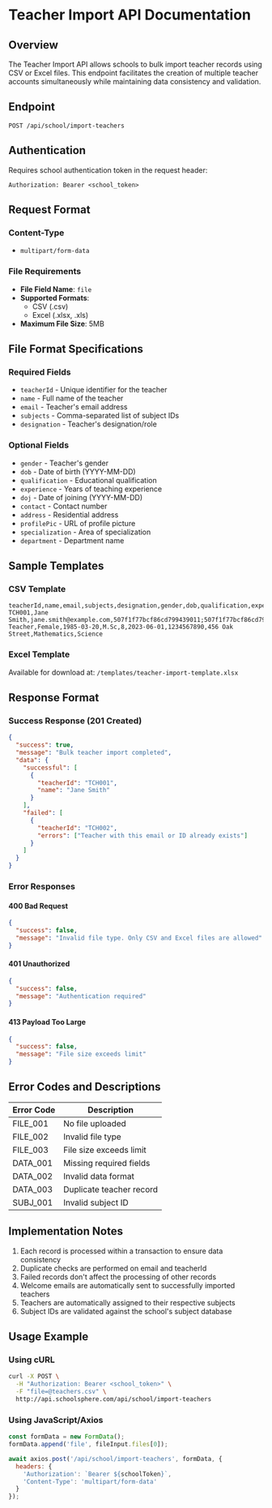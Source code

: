 # Teacher Import API Documentation

## Overview

The Teacher Import API allows schools to bulk import teacher records using CSV or Excel files. This endpoint facilitates the creation of multiple teacher accounts simultaneously while maintaining data consistency and validation.

## Endpoint

```
POST /api/school/import-teachers
```

## Authentication

Requires school authentication token in the request header:
```
Authorization: Bearer <school_token>
```

## Request Format

### Content-Type
- `multipart/form-data`

### File Requirements
- **File Field Name**: `file`
- **Supported Formats**: 
  - CSV (.csv)
  - Excel (.xlsx, .xls)
- **Maximum File Size**: 5MB

## File Format Specifications

### Required Fields
- `teacherId` - Unique identifier for the teacher
- `name` - Full name of the teacher
- `email` - Teacher's email address
- `subjects` - Comma-separated list of subject IDs
- `designation` - Teacher's designation/role

### Optional Fields
- `gender` - Teacher's gender
- `dob` - Date of birth (YYYY-MM-DD)
- `qualification` - Educational qualification
- `experience` - Years of teaching experience
- `doj` - Date of joining (YYYY-MM-DD)
- `contact` - Contact number
- `address` - Residential address
- `profilePic` - URL of profile picture
- `specialization` - Area of specialization
- `department` - Department name

## Sample Templates

### CSV Template
```csv
teacherId,name,email,subjects,designation,gender,dob,qualification,experience,doj,contact,address,specialization,department
TCH001,Jane Smith,jane.smith@example.com,507f1f77bcf86cd799439011;507f1f77bcf86cd799439012,Senior Teacher,Female,1985-03-20,M.Sc,8,2023-06-01,1234567890,456 Oak Street,Mathematics,Science
```

### Excel Template
Available for download at: `/templates/teacher-import-template.xlsx`

## Response Format

### Success Response (201 Created)
```json
{
  "success": true,
  "message": "Bulk teacher import completed",
  "data": {
    "successful": [
      {
        "teacherId": "TCH001",
        "name": "Jane Smith"
      }
    ],
    "failed": [
      {
        "teacherId": "TCH002",
        "errors": ["Teacher with this email or ID already exists"]
      }
    ]
  }
}
```

### Error Responses

#### 400 Bad Request
```json
{
  "success": false,
  "message": "Invalid file type. Only CSV and Excel files are allowed"
}
```

#### 401 Unauthorized
```json
{
  "success": false,
  "message": "Authentication required"
}
```

#### 413 Payload Too Large
```json
{
  "success": false,
  "message": "File size exceeds limit"
}
```

## Error Codes and Descriptions

| Error Code | Description |
|------------|-------------|
| FILE_001   | No file uploaded |
| FILE_002   | Invalid file type |
| FILE_003   | File size exceeds limit |
| DATA_001   | Missing required fields |
| DATA_002   | Invalid data format |
| DATA_003   | Duplicate teacher record |
| SUBJ_001   | Invalid subject ID |

## Implementation Notes

1. Each record is processed within a transaction to ensure data consistency
2. Duplicate checks are performed on email and teacherId
3. Failed records don't affect the processing of other records
4. Welcome emails are automatically sent to successfully imported teachers
5. Teachers are automatically assigned to their respective subjects
6. Subject IDs are validated against the school's subject database

## Usage Example

### Using cURL
```bash
curl -X POST \
  -H "Authorization: Bearer <school_token>" \
  -F "file=@teachers.csv" \
  http://api.schoolsphere.com/api/school/import-teachers
```

### Using JavaScript/Axios
```javascript
const formData = new FormData();
formData.append('file', fileInput.files[0]);

await axios.post('/api/school/import-teachers', formData, {
  headers: {
    'Authorization': `Bearer ${schoolToken}`,
    'Content-Type': 'multipart/form-data'
  }
});